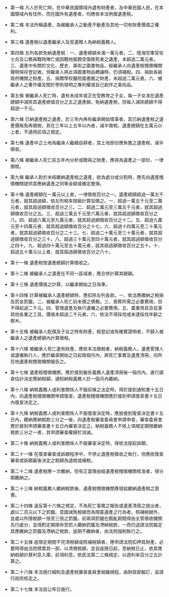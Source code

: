 * 第一條 凡人於死亡時，在中華民國領域內遺有財產者，及中華民國人民，在本國領域內有住所，而在國外有遺產者，均應依本法例徵遺產稅。

* 第二條 本法所稱遺產，為被繼承人之動產不動產及其他一切有財產價值之權利。

* 第三條 遺產稅以遺產繼承人及受遺贈人為納稅義務人。

* 第四條 左列各款免納遺產稅：一、遺產總額未滿一萬元者。二、陸海空軍官佐士兵及公務員戰時陣亡或因戰地服務受傷致死者之遺產，未超過二萬元者。三、遺產中有關於文化、歷史、美術之圖書物品，經繼承人向遺產稅稽徵機關聲明保存登記者。但繼承人將此項圖書物品轉讓時，仍須補稅。四、捐助各級政府機關之財產。五、捐贈學校醫院圖書館之財產，未超過二萬元者。六、被繼承人之著作權及關於學術發明之專利權或自己創作之美術品。

* 第五條 被繼承人死亡時，遺有未成年或正在受教育之子女，每一子女准在遺產總額中減除其遺產總值百分之五之遺產額，免納遺產稅，但每人減除總額不得超過一千元。

* 第六條 已納遺產稅之遺產，於三年內再有繼承開始情事者，其已納遺產稅之遺產價格免再徵稅，其在三年以上五年以內者，減半徵稅。遺產總額在五萬元以上者，不適用前項之規定。

* 第七條 遺產中之土地為繼承人繼續自耕者，其土地部份應負擔之遺產稅，減半徵收。

* 第八條 被繼承人死亡前五年內分析或贈與之財產，應視為遺產之一部份，一律徵稅。

* 第九條 繼承人對於未經繳納遺產稅之遺產，欲為處分或分割時，應先向遺產稽徵機關提供其應納遺產之同等金額或確定擔保。

* 第十條 遺產總額在一萬元以上者，一律徵稅百分之一。遺產總額超過一萬五千元者，就其超過額，依左列稅率按級計算加徵之。一、超過一萬五千元至二萬元者，就其超過額徵收百分之三。二、超過二萬元至三萬五千元者，就其超過額徵收百分之五。三、超過三萬五千元至六萬元者，就其超過額徵收百分之八。四、超過六萬元至九萬元者，就其超過額徵收百分之十二。五、超過九萬元至十四萬元者，就其超過額徵收百分之十七。六、超過十四萬元至二十萬元者，就其超過額徵收百分之二十三。七、超過二十萬元至三十萬元者，就其超過額徵收百分之三十。八、超過三十萬元至四十萬元者，就其超過額徵收百分之四十。九、超過四十萬元至五十萬元者，就其超過額徵收百分之五十。十、超過五十萬元以上者，就其超過額徵收百分之六十。

* 第十一條 遺產稅按遺產總額計算徵收之。

* 第十二條 被繼承人之遺產在不同一區域者，應合併計算其總額。

* 第十三條 遺產價值之計算，以繼承開始之日為準。

* 第十四條 計算被繼承人遺產總額時，應扣除左列各款。一、依法應繳納之稅捐及罰金罰鍰。二、被繼承人死亡前未償之債務。三、喪葬所需之必要費用，但不得起過二千元。四、管理遺產及執行遺囑之必要費用。五、農業用具及從事其他各業之工具，價值未超過二千元者。六、依法不得採伐或未達採伐年齡之樹木。

* 第十五條 被繼承人配偶及子女之特有財產，經登記或有確實證明者，不歸入被繼承人之遺產總額內計算徵稅。

* 第十六條 被繼承人死亡遺有財產，應依本法徵稅者，納稅義務人，遺產管理人或遺囑執行人，應於繼承開始之日起兩個月內，將死亡事實及遺產清冊，向所在地遺產稅稽徵機關報告之。

* 第十七條 遺產稅稽徵機關，應於接到報告義務人遺產清冊後一個月內，進行調查估計決定應納稅額，通知納稅義務人於一個月內繳納。

* 第十八條 納稅義務人或利害關係人不服前條之法定時，得於接到通知書十五日內，向遺產稅稽徵機關申請復查，遺產稅稽徵機關應於接到申請復查書十五日內復查決定之。

* 第十九條 納稅義務人或利害關係人不服復查決定時，應放接到復查決定書十五日內，繳納應納稅款三分之一後，向遺產稅審查委員會申請申查，審查委員會應於接到申請審查書十五日內審查決定之。納稅義務人不依上項規定期限繳納稅款三分之一者，其申請審查權歸於消滅。

* 第二十條 納稅義務人或利害關係人不服審查決定時，得依法提起訴願。

* 第二十一條 在復查審查或訴願程序中，不停止遺產稅徵收之執行，但應依復查審查或訴願最後決定之稅額為退稅或補稅。

* 第二十二條 遺產稅應一次繳納，但有正當理由經遺產稅稽徵機關核准者，得分期繳納之。

* 第二十三條 納稅義務人繳納稅款後，遺產稅稽徵機關應發給繳納遺產稅之證書。

* 第二十四條 違反第十六條之規定，不為死亡事實之報告或遺產清冊之提出者，處以二百元以下之罰鍰。意圖減免稅額而為隱匿遺產之行為者，照補稅額外，並處以所隱稅額一倍至三倍之罰鍰。前兩項罰鍰在戡亂期間得由主管徵收機關先行處分，並得酌定期限命受罰人繳納罰鍰及滯納稅款，一而仍送請法院裁定其應繳納之罰鍰及滯納之稅款，逾期不繳納者，由法院強制執行之。

* 第二十五條 逾限定期間不完清稅額或照補稅額者，應申請法院扣押其財產，必要時得由法院標賣其一部，以清償稅額，並自逾限日起，至納稅日止，依其應納稅額計算利息入庫。前項利息，依民法第二三條規定，以週利率百分之五計算之。

* 第二十六條 本法施行細則及遺產稅審查委員會組織規程，由財政部擬訂，呈請行政院核定之。

* 第二十七條 本法自公布日施行。

